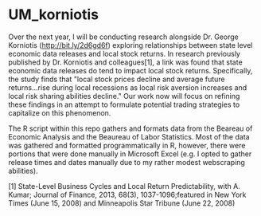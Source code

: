# UM_korniotis

Over the next year, I will be conducting research alongside Dr. George Korniotis (http://bit.ly/2d6gd6f) exploring relationships between state level economic data releases and local stock returns. In research previously published by Dr. Korniotis and colleagues[1], a link was found that state economic data releases do tend to impact local stock returns. Specifically, the study finds that "local stock prices decline and average future returns...rise during local recessions as local risk aversion increases and local risk sharing abilities decline." Our work now will focus on refining these findings in an attempt to formulate potential trading strategies to capitalize on this phenomenon.

The R script within this repo gathers and formats data from the Beareau of Economic Analysis and the Beaureau of Labor Statistics. Most of the data was gathered and formatted programmatically in R, however, there were portions that were done manually in Microsoft Excel (e.g. I opted to gather release times and dates manually due to my rather modest webscraping abilities).


[1] State-Level Business Cycles and Local Return Predictability, with A. Kumar; Journal of Finance, 2013, 68(3), 1037-1096;featured in New York Times (June 15, 2008) and Minneapolis Star Tribune (June 22, 2008)
